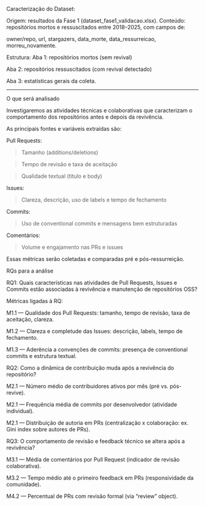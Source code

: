 Caracterização do Dataset:

Origem: resultados da Fase 1 (dataset_fase1_validacao.xlsx).
Conteúdo: repositórios mortos e ressuscitados entre 2018–2025, com campos de:

owner/repo, url, stargazers, data_morte, data_ressurreicao, morreu_novamente.

Estrutura:
Aba 1: repositórios mortos (sem revival)

Aba 2: repositórios ressuscitados (com revival detectado)

Aba 3: estatísticas gerais da coleta.

---

O que será analisado

Investigaremos as atividades técnicas e colaborativas que caracterizam o comportamento dos repositórios antes e depois da revivência.

As principais fontes e variáveis extraídas são:

Pull Requests:

> Tamanho (additions/deletions)

> Tempo de revisão e taxa de aceitação

> Qualidade textual (título e body)

Issues:

> Clareza, descrição, uso de labels e tempo de fechamento

Commits:

> Uso de conventional commits e mensagens bem estruturadas

Comentários:

> Volume e engajamento nas PRs e issues

Essas métricas serão coletadas e comparadas pré e pós-ressurreição.

RQs para a análise

RQ1: Quais características nas atividades de Pull Requests, Issues e Commits estão associadas à revivência e manutenção de repositórios OSS?

Métricas ligadas à RQ:

M1.1 — Qualidade dos Pull Requests: tamanho, tempo de revisão, taxa de aceitação, clareza.

M1.2 — Clareza e completude das Issues: descrição, labels, tempo de fechamento.

M1.3 — Aderência a convenções de commits: presença de conventional commits e estrutura textual.

RQ2: Como a dinâmica de contribuição muda após a revivência do repositório?

M2.1 — Número médio de contribuidores ativos por mês (pré vs. pós-revive).

M2.1 — Frequência média de commits por desenvolvedor (atividade individual).

M2.1 — Distribuição de autoria em PRs (centralização x colaboração: ex. Gini index sobre autores de PRs).

RQ3: O comportamento de revisão e feedback técnico se altera após a revivência?

M3.1 — Média de comentários por Pull Request (indicador de revisão colaborativa).

M3.2 — Tempo médio até o primeiro feedback em PRs (responsividade da comunidade).

M4.2 — Percentual de PRs com revisão formal (via “review” object).
